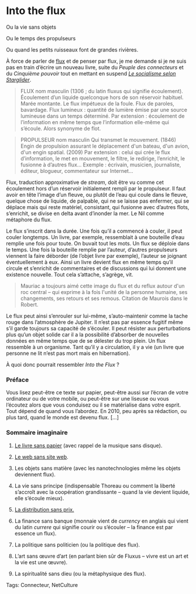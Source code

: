 # Into the flux

Ou la vie sans objets

Ou le temps des propulseurs

Ou quand les petits ruisseaux font de grandes rivières.

À force de parler de [flux](http://blog.tcrouzet.com/tag/flux/) et de penser par flux, je me demande si je ne suis pas en train d’écrire un nouveau livre, suite du *Peuple des connecteurs* et du *Cinquième pouvoir* tout en mettant en suspend [*Le socialisme selon Starglider*](http://blog.tcrouzet.com/tag/starglider/).

> FLUX nom masculin (1306 ; du latin fluxus qui signifie écoulement). Écoulement d’un liquide quelconque hors de son réservoir habituel. Marée montante. Le flux impétueux de la foule. Flux de paroles, bavardage. Flux lumineux : quantité de lumière émise par une source lumineuse dans un temps déterminé. Par extension : écoulement de l’information en même temps que l’information elle-même qui s’écoule. Alors synonyme de flot.

> PROPULSEUR nom masculin Qui transmet le mouvement. (1846) Engin de propulsion assurant le déplacement d'un bateau, d'un avion, d'un engin spatial. (2009) Par extension : celui qui crée le flux d’information, le met en mouvement, le filtre, le redirige, l’enrichit, le fusionne à d’autres flux… Exemple : écrivain, musicien, journaliste, éditeur, blogueur, commentateur sur Internet…

Flux, traduction approximative de *stream*, doit être vu comme cet écoulement hors d’un réservoir initialement rempli par le propulseur. Il faut avoir en tête l’image d’un fleuve, ou plutôt de l’eau qui coule dans le fleuve, quelque chose de liquide, de palpable, qui ne se laisse pas enfermer, qui se déplace mais qui reste matériel, consistant, qui fusionne avec d’autres flots, s’enrichit, se divise en delta avant d’inonder la mer. Le Nil comme métaphore du flux.

Le flux s’inscrit dans la durée. Une fois qu’il a commencé à couler, il peut couler longtemps. Un livre, par exemple, ressemblait à une bouteille d’eau remplie une fois pour toute. On buvait tout les mots. Un flux se déploie dans le temps. Une fois la bouteille remplie par l’auteur, d’autres propulseurs viennent la faire déborder (de l’objet livre par exemple), l’auteur se joignant éventuellement à eux. Ainsi un livre devient flux en même temps qu’il circule et s’enrichit de commentaires et de discussions qui lui donnent une existence nouvelle. Tout cela s’attache, s’agrège, vit.

> Mauriac a toujours aimé cette image du flux et du reflux autour d'un roc central – qui exprime à la fois l'unité de la personne humaine, ses changements, ses retours et ses remous. Citation de Maurois dans le Robert.

Le flux peut ainsi s’enrouler sur lui-même, s’auto-maintenir comme la tache rouge dans l’atmosphère de Jupiter. Il n’est pas par essence fugitif même s’il garde toujours sa capacité de s’écouler. Il peut résister aux perturbations plus qu’un objet solide car il a la possibilité d’absorber de nouvelles données en même temps que de se délester du trop plein. Un flux ressemble à un organisme. Tant qu’il y a circulation, il y a vie (un livre que personne ne lit n’est pas mort mais en hibernation).

À quoi donc pourrait ressembler *Into the Flux* ?

### Préface

Vous lisez peut-être ce texte sur papier, peut-être aussi sur l’écran de votre ordinateur ou de votre mobile, ou peut-être sur une liseuse ou vous l’écoutez alors que vous conduisez ou il se matérialise dans votre esprit. Tout dépend de quand vous l’abordez. En 2010, peu après sa rédaction, ou plus tard, quand le monde est devenu flux. \[…\]

### Sommaire imaginaire

1. [Le livre sans papier](http://blog.tcrouzet.com/2009/08/26/le-livre-echappera-pas-aux-flux/) (avec rappel de la musique sans disque).

2. [Le web sans site web](http://blog.tcrouzet.com/2009/08/17/vers-un-web-sans-site-web/).

3. Les objets sans matière (avec les nanotechnologies même les objets deviennent flux).

4. La vie sans principe (indispensable Thoreau ou comment la liberté s’accroît avec la coopération grandissante – quand la vie devient liquide, elle s’écoule mieux).

5. [La distribution sans prix.](http://blog.tcrouzet.com/2009/08/31/leconomie-des-flux/)

6. La finance sans banque (monnaie vient de *currency* en anglais qui vient du latin *currere* qui signifie courir ou s’écouler – la finance est par essence un flux).

7. La politique sans politicien (ou la politique des flux).

8. L’art sans œuvre d’art (en parlant bien sûr de Fluxus – vivre est un art et la vie est une œuvre).

9. La spiritualité sans dieu (ou la métaphysique des flux).

Tags: Connecteur, NetCulture
